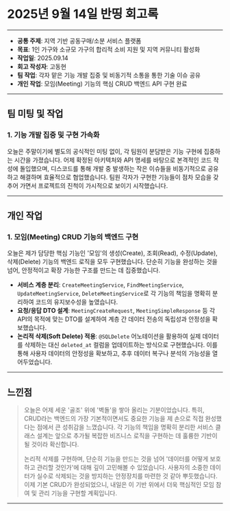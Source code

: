 

# 2025년 9월 14일 반띵 회고록

---

* **공통 주제**: 지역 기반 공동구매/소분 서비스 플랫폼
* **목표**: 1인 가구와 소규모 가구의 합리적 소비 지원 및 지역 커뮤니티 활성화
* **작업일**: 2025.09.14
* **회고 작성자**: 고동현
* **팀 작업**: 각자 맡은 기능 개발 집중 및 비동기적 소통을 통한 기술 이슈 공유
* **개인 작업**: 모임(Meeting) 기능의 핵심 CRUD 백엔드 API 구현 완료

---

## 팀 미팅 및 작업

### 1. 기능 개발 집중 및 구현 가속화

오늘은 주말이기에 별도의 공식적인 미팅 없이, 각 팀원이 분담받은 기능 구현에 집중하는 시간을 가졌습니다. 어제 확정된 아키텍처와 API 명세를 바탕으로 본격적인 코드 작성에 돌입했으며, 디스코드를 통해 개발 중 발생하는 작은 이슈들을 비동기적으로 공유하고 해결하며 효율적으로 협업했습니다. 팀원 각자가 구현한 기능들이 점차 모습을 갖추어 가면서 프로젝트의 진척이 가시적으로 보이기 시작했습니다.

---

## 개인 작업

### 1. 모임(Meeting) CRUD 기능의 백엔드 구현

오늘은 제가 담당한 핵심 기능인 '모임'의 생성(Create), 조회(Read), 수정(Update), 삭제(Delete) 기능의 백엔드 로직을 모두 구현했습니다. 단순히 기능을 완성하는 것을 넘어, 안정적이고 확장 가능한 구조를 만드는 데 집중했습니다.

* **서비스 계층 분리**: `CreateMeetingService`, `FindMeetingService`, `UpdateMeetingService`, `DeleteMeetingService`로 각 기능의 책임을 명확히 분리하여 코드의 유지보수성을 높였습니다.
* **요청/응답 DTO 설계**: `MeetingCreateRequest`, `MeetingSimpleResponse` 등 각 API의 목적에 맞는 DTO를 설계하여 계층 간 데이터 전송의 독립성과 안정성을 확보했습니다.
* **논리적 삭제(Soft Delete) 적용**: `@SQLDelete` 어노테이션을 활용하여 실제 데이터를 삭제하는 대신 `deleted_at` 컬럼을 업데이트하는 방식으로 구현했습니다. 이를 통해 사용자 데이터의 안정성을 확보하고, 추후 데이터 복구나 분석의 가능성을 열어두었습니다.

---

## 느낀점

> 오늘은 어제 세운 '골조' 위에 '벽돌'을 쌓아 올리는 기분이었습니다. 특히, CRUD라는 백엔드의 가장 기본적이면서도 중요한 기능을 제 손으로 직접 완성했다는 점에서 큰 성취감을 느꼈습니다. 각 기능의 책임을 명확히 분리한 서비스 클래스 설계는 앞으로 추가될 복잡한 비즈니스 로직을 구현하는 데 훌륭한 기반이 될 것이라 확신합니다.
>
> 논리적 삭제를 구현하며, 단순히 기능을 만드는 것을 넘어 '데이터를 어떻게 보호하고 관리할 것인가'에 대해 깊이 고민해볼 수 있었습니다. 사용자의 소중한 데이터가 실수로 삭제되는 것을 방지하는 안정장치를 마련한 것 같아 뿌듯했습니다. 이제 기본 CRUD가 완성되었으니, 내일은 이 기반 위에서 더욱 핵심적인 모임 참여 및 관리 기능을 구현할 계획입니다.

---
